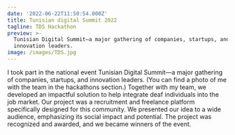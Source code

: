 ```yaml
---
date: '2022-06-22T11:50:54.000Z'
title: Tunisian digital Summit 2022
tagline: TDS Hackathon
preview: >-
  Tunisian Digital Summit—a major gathering of companies, startups, and
  innovation leaders. 
image: /images/TDS.jpg
---
```

I took part in the national event Tunisian Digital Summit—a major gathering of companies, startups, and innovation leaders. (You can find a photo of me with the team in the hackathons section.) Together with my team, we developed an impactful solution to help integrate deaf individuals into the job market. Our project was a recruitment and freelance platform specifically designed for this community. We presented our idea to a wide audience, emphasizing its social impact and potential. The project was recognized and awarded, and we became winners of the event.
